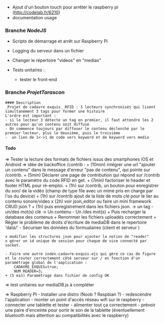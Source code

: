 - Ajout d'un bouton touch pour arrêter le raspberry pi (http://codelab.fr/6210)
- documentation usage

### Branche *NodeJS*

- Scripts de démarrage et arrêt sur Raspberry Pi
- Logging du serveur dans un fichier
- Changer le répertoire "videos" en "medias"

- Tests unitaires :
	- tester le front-end 


### Branche *ProjetTarascon*
	#### Description 
	_Projet de cadavre exquis_ RFID : 3 lecteurs synchronisés qui lisent simultanément 3 tags pour former une histoire
	L'ordre est important : 
	- si le lecteur 3 détecte un tag en premier, il faut attendre les 2 autres pour qu'un contenu soit diffusé
	- On commence toujours par diffuser le contenu déclenché par le premier lecteur, plus le deuxième, puis le troisième
    -  un lien de 1<->1 de code vers keyword et de keyword vers media


#### Todo

=> Tester la lecture des formats de fichiers issus des smartphones iOS et Android
=> idée de backoffice /contrib :
    + (10min) intégrer une url "ajouter un contenu" dans le message d'erreur "pas de contenu", qui pointe sur /contrib.
    + (5min) Déclarer une page de contribution qui répond sur /contrib avec le paramètre du code RFID en get.
    + (7min) factoriser le header et footer HTML pour ré-emploi.
    + (1h) sur /contrib,  un bouton pour enregistrer du son/ de la vidéo (champ de type file avec un mime pris en charge par l'os du device)
    + (1h) sur /contrib ajout de la liste de mots clé pour le lier au contenu sonore/video
    x (2h) voir json_editor ou faire un mini framework CRUD json ?
    + (1h) puis enregistrement dans les fichiers json.
         -> un tag - un/des mot(s) clé
         -> Un contenu - Un /des mot(s)
    + Puis recharger la database des contenus
    + Renommer les fichiers uploadés correctement
    + Règler le problème de droits d'écriture de mediaDB dans le repertoire 'data/'
    - Sécuriser les données du formualaires (client et serveur )
 
	x modifier les structures json pour ajouter la notion de "reader" 
    x gérer un id unique de session pour chaque de vice connecté par socket.

    - Faire une autre index-cadavre-exquis.ejs qui gère ce cas de figure et le router correctement côté serveur sur / en fonction d'un paramétrage global de l'aaplication : 
        CADAVRE_EXQUIS=true; 
        NUM_READER=3;
    + (5 min) Paramétrage dans fichier de config OK

=> test unitaires sur mediaDB.js à compléter

=>  Raspberry PI
    - Installer une distro (Noob ? Raspbian ?)
    - redescendre l'application
    - monter un point d'accès réseau wifi sur le raspberry
    - connecter une tablette et tester 
    - alimenter tout ça correctement
    - prévoir une paire d'enceinte pour sortir le son de la tablette (éventuellement bluetooth mais attention au compatibilités avec le raspberry)


